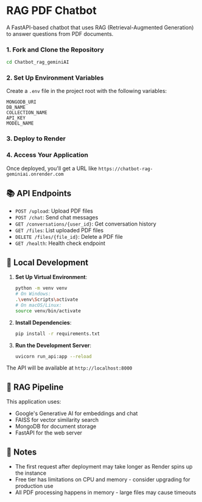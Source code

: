 # RAG PDF Chatbot

A FastAPI-based chatbot that uses RAG (Retrieval-Augmented Generation) to answer questions from PDF documents.

### 1. Fork and Clone the Repository
```bash
cd Chatbot_rag_geminiAI
```

### 2. Set Up Environment Variables
Create a `.env` file in the project root with the following variables:
```
MONGODB_URI
DB_NAME
COLLECTION_NAME
API_KEY
MODEL_NAME
```

### 3. Deploy to Render

### 4. Access Your Application
Once deployed, you'll get a URL like `https://chatbot-rag-geminiai.onrender.com`

## 📚 API Endpoints

- `POST /upload`: Upload PDF files
- `POST /chat`: Send chat messages
- `GET /conversations/{user_id}`: Get conversation history
- `GET /files`: List uploaded PDF files
- `DELETE /files/{file_id}`: Delete a PDF file
- `GET /health`: Health check endpoint

## 🔧 Local Development

1. **Set Up Virtual Environment**:
   ```bash
   python -m venv venv
   # On Windows:
   .\venv\Scripts\activate
   # On macOS/Linux:
   source venv/bin/activate
   ```

2. **Install Dependencies**:
   ```bash
   pip install -r requirements.txt
   ```

3. **Run the Development Server**:
   ```bash
   uvicorn run_api:app --reload
   ```

The API will be available at `http://localhost:8000`

## 🤖 RAG Pipeline
This application uses:
- Google's Generative AI for embeddings and chat
- FAISS for vector similarity search
- MongoDB for document storage
- FastAPI for the web server

## 📝 Notes
- The first request after deployment may take longer as Render spins up the instance
- Free tier has limitations on CPU and memory - consider upgrading for production use
- All PDF processing happens in memory - large files may cause timeouts
